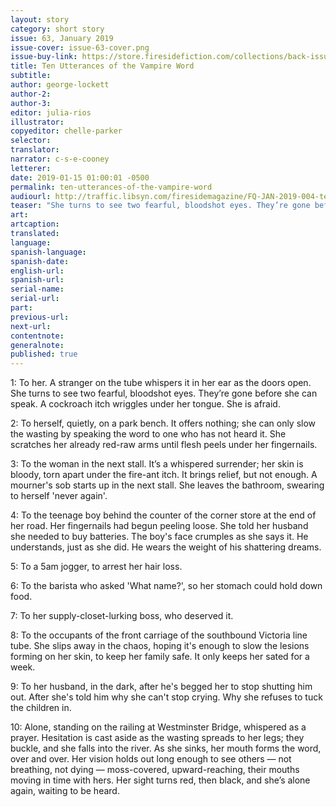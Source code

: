 ```yaml
---
layout: story
category: short story
issue: 63, January 2019
issue-cover: issue-63-cover.png
issue-buy-link: https://store.firesidefiction.com/collections/back-issues/products/fireside-magazine-issue-63-january-2019
title: Ten Utterances of the Vampire Word
subtitle:
author: george-lockett
author-2:
author-3:
editor: julia-rios
illustrator:
copyeditor: chelle-parker
selector:
translator:
narrator: c-s-e-cooney
letterer:
date: 2019-01-15 01:00:01 -0500
permalink: ten-utterances-of-the-vampire-word
audiourl: http://traffic.libsyn.com/firesidemagazine/FQ-JAN-2019-004-ten-utterances-of-the-vampire-word-by-george-lockett_-_1719_3.44_PM.mp3
teaser: "She turns to see two fearful, bloodshot eyes. They’re gone before she can speak. A cockroach itch wriggles under her tongue."
art:
artcaption:
translated:
language:
spanish-language:
spanish-date:
english-url:
spanish-url:
serial-name:
serial-url:
part:
previous-url:
next-url:
contentnote:
generalnote:
published: true
---
```


1: To her. A stranger on the tube whispers it in her ear as the doors open. She turns to see two fearful, bloodshot eyes. They’re gone before she can speak. A cockroach itch wriggles under her tongue. She is afraid.

2: To herself, quietly, on a park bench. It offers nothing; she can only slow the wasting by speaking the word to one who has not heard it. She scratches her already red-raw arms until flesh peels under her fingernails.

3: To the woman in the next stall. It’s a whispered surrender; her skin is bloody, torn apart under the fire-ant itch. It brings relief, but not enough. A mourner's sob starts up in the next stall. She leaves the bathroom, swearing to herself 'never again'.

4: To the teenage boy behind the counter of the corner store at the end of her road. Her fingernails had begun peeling loose. She told her husband she needed to buy batteries. The boy's face crumples as she says it. He understands, just as she did. He wears the weight of his shattering dreams.

5: To a 5am jogger, to arrest her hair loss.

6: To the barista who asked 'What name?', so her stomach could hold down food.

7: To her supply-closet-lurking boss, who deserved it.

8: To the occupants of the front carriage of the southbound Victoria line tube. She slips away in the chaos, hoping it's enough to slow the lesions forming on her skin, to keep her family safe. It only keeps her sated for a week.

9: To her husband, in the dark, after he's begged her to stop shutting him out. After she's told him why she can't stop crying. Why she refuses to tuck the children in.

10: Alone, standing on the railing at Westminster Bridge, whispered as a prayer. Hesitation is cast aside as the wasting spreads to her legs; they buckle, and she falls into the river. As she sinks, her mouth forms the word, over and over. Her vision holds out long enough to see others — not breathing, not dying — moss-covered, upward-reaching, their mouths moving in time with hers. Her sight turns red, then black, and she’s alone again, waiting to be heard.
